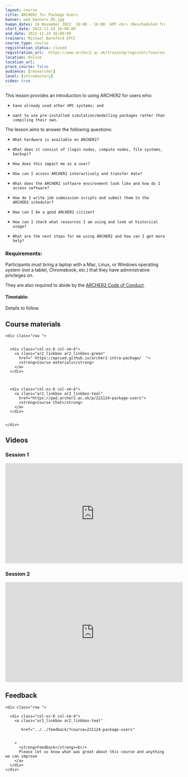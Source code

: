 ```yaml
---
layout: course
title: ARCHER2 for Package Users
banner: web_banners_05.jpg 
human_dates: 24 November 2022  10:00 - 16:00  GMT <br> (Rescheduled from 13th October)
start_date: 2022-11-24 10:00:00
end_date: 2022-11-24 16:00:00
trainers: Michael Bareford EPCC
course_type: course
registration_status: closed
registration_url:  https://www.archer2.ac.uk/training/register/?course=221124-package-users
location: Online
location_url:
prace_course: false
audience: [researcher]
level: [introductory]
video: true
---
```


This lesson provides an introduction to using ARCHER2 for users who:

-     have already used other HPC systems; and
-     want to use pre-installed simulation/modelling packages rather than compiling their own.

The lesson aims to answer the following questions:

-     What hardware is available on ARCHER2?
-     What does it consist of (login nodes, compute nodes, file systems, backup)?
-     How does this impact me as a user?
-     How can I access ARCHER2 interactively and transfer data?
-     What does the ARCHER2 software environment look like and how do I access software?
-     How do I write job submission scripts and submit them to the ARCHER2 scheduler?
-     How can I be a good ARCHER2 citizen?
-     How can I check what resources I am using and look at historical usage?
-     What are the next steps for me using ARCHER2 and how can I get more help?


### Requirements:

Participants must bring a laptop with a Mac, Linux, or Windows operating system (not a tablet, Chromebook, etc.) that they have administrative privileges on.

They are also required to abide by the [ARCHER2  Code of Conduct](../../../about/policies/code-of-conduct.html). 


#### Timetable:

Details to follow

<section id="service">



<h2><a name="materials">Course materials</a></h2>



    <div class="row ">	

		
      <div class="col-xs-6 col-sm-4">
        <a class="ar2_linkbox ar2_linkbox-green" 
          href=" https://epcced.github.io/archer2-intro-package/  ">
          <strong>Course materials</strong>         
        </a>
      </div>



      <div class="col-xs-6 col-sm-4">
        <a class="ar2_linkbox ar2_linkbox-teal" 
          href="https://pad.archer2.ac.uk/p/221124-package-users">
          <strong>Course Chat</strong>       
        </a>
      </div>
		

 	</div>
		
		
					


		
<h2><a name="videos">Videos</a></h2>

<h3>Session 1</h3>

<div>
	<iframe title="Video" width="560" height="315" src="https://www.youtube.com/embed/9XlnvV_3DqE" frameborder="0" allow="accelerometer; autoplay; encrypted-media; gyroscope; picture-in-picture" allowfullscreen></iframe>
</div>


<h3>Session 2</h3>

<div>
	<iframe title="Video" width="560" height="315" src="https://www.youtube.com/embed/5FoYRKdqDsc" frameborder="0" allow="accelerometer; autoplay; encrypted-media; gyroscope; picture-in-picture" allowfullscreen></iframe>
</div>


 
<h2><a name="feedback">Feedback</a></h2>


    <div class="row ">	

      <div class="col-xs-6 col-sm-4">
        <a class="ar2_linkbox ar2_linkbox-teal" 

           href="../../feedback/?course=221124-package-users" 


		>
          <strong>Feedback</strong><br/>
          Please let us know what was great about this course and anything we can improve
        </a>
      </div>
    </div>
		
		

 
</section>



